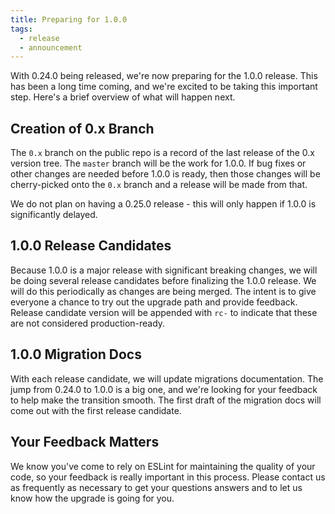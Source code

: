 ```yaml
---
title: Preparing for 1.0.0
tags:
  - release
  - announcement
---
```


With 0.24.0 being released, we're now preparing for the 1.0.0 release. This has been a long time coming, and we're excited to be taking this important step. Here's a brief overview of what will happen next.

## Creation of 0.x Branch

The `0.x` branch on the public repo is a record of the last release of the 0.x version tree. The `master` branch will be the work for 1.0.0. If bug fixes or other changes are needed before 1.0.0 is ready, then those changes will be cherry-picked onto the `0.x` branch and a release will be made from that.

We do not plan on having a 0.25.0 release - this will only happen if 1.0.0 is significantly delayed.

## 1.0.0 Release Candidates

Because 1.0.0 is a major release with significant breaking changes, we will be doing several release candidates before finalizing the 1.0.0 release. We will do this periodically as changes are being merged. The intent is to give everyone a chance to try out the upgrade path and provide feedback. Release candidate version will be appended with `rc-` to indicate that these are not considered production-ready.

## 1.0.0 Migration Docs

With each release candidate, we will update migrations documentation. The jump from 0.24.0 to 1.0.0 is a big one, and we're looking for your feedback to help make the transition smooth. The first draft of the migration docs will come out with the first release candidate.

## Your Feedback Matters

We know you've come to rely on ESLint for maintaining the quality of your code, so your feedback is really important in this process. Please contact us as frequently as necessary to get your questions answers and to let us know how the upgrade is going for you.
